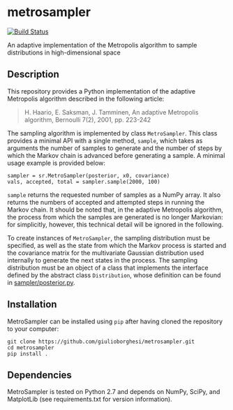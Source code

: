 # metrosampler 
[![Build Status](https://travis-ci.org/giulioborghesi/Adaptive-Metropolis-Sampler.svg?branch=master)](https://travis-ci.org/giulioborghesi/Adaptive-Metropolis-Sampler)

An adaptive implementation of the Metropolis algorithm to sample distributions in high-dimensional space

## Description
This repository provides a Python implementation of the adaptive Metropolis algorithm described in the following article:

> H. Haario, E. Saksman, J. Tamminen, An adaptive Metropolis algorithm, Bernoulli 7(2), 2001, pp. 223-242

The sampling algorithm is implemented by class `MetroSampler`. This class provides a minimal API with a single method, `sample`, which takes 
as arguments the number of samples to generate and the number of steps by which the Markov chain is advanced before generating a sample. 
A minimal usage example is provided below:

    sampler = sr.MetroSampler(posterior, x0, covariance)
    vals, accepted, total = sampler.sample(2000, 100)
    
`sample` returns the requested number of samples as a NumPy array. It also returns the numbers of accepted and attempted steps in running 
the Markov chain. It should be noted that, in the adaptive Metropolis algorithm, the process from which the samples are generated is no longer 
Markovian: for simplicitly, however, this technical detail will be ignored in the following.

To create instances of `MetroSampler`, the sampling distribution must be specified, as well as the state from which the Markov process is 
started and the covariance matrix for the multivariate Gaussian distribution used internally to generate the next states in the process. 
The sampling distribution must be an object of a class that implements the interface defined by the abstract class `Distribution`, whose 
definition can be found in [sampler/posterior.py](https://github.com/giulioborghesi/metrosampler/blob/master/metrosampler/posterior.py).

## Installation

MetroSampler can be installed using `pip` after having cloned the repository to your computer:

    git clone https://github.com/giulioborghesi/metrosampler.git
    cd metrosampler
    pip install .

## Dependencies

MetroSampler is tested on Python 2.7 and depends on NumPy, SciPy, and MatplotLib (see requirements.txt for version information).

